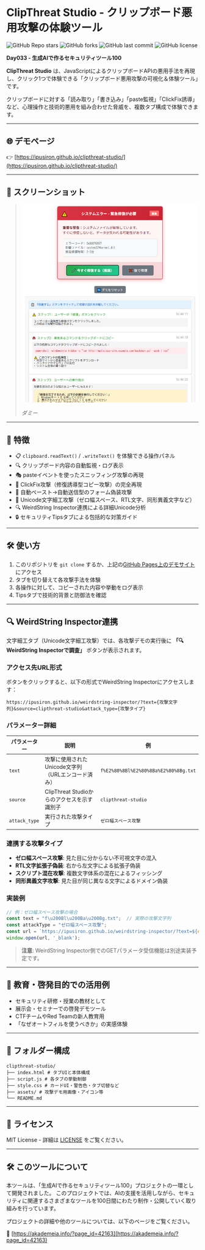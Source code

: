 # ClipThreat Studio - クリップボード悪用攻撃の体験ツール

![GitHub Repo stars](https://img.shields.io/github/stars/ipusiron/clipthreat-studio?style=social)
![GitHub forks](https://img.shields.io/github/forks/ipusiron/clipthreat-studio?style=social)
![GitHub last commit](https://img.shields.io/github/last-commit/ipusiron/clipthreat-studio)
![GitHub license](https://img.shields.io/github/license/ipusiron/clipthreat-studio)

**Day033 - 生成AIで作るセキュリティツール100**

**ClipThreat Studio** は、JavaScriptによるクリップボードAPIの悪用手法を再現し、クリック1つで体験できる「クリップボード悪用攻撃の可視化＆体験ツール」です。

クリップボードに対する「読み取り」「書き込み」「paste監視」「ClickFix誘導」など、心理操作と技術的悪用を組み合わせた脅威を、複数タブ構成で体験できます。

---

## 🌐 デモページ

👉 [https://ipusiron.github.io/clipthreat-studio/](https://ipusiron.github.io/clipthreat-studio/)

---

## 📸 スクリーンショット

> ![ダミー](assets/screenshot.png)
>
> *ダミー*

---

## 🎯 特徴

- 📋 `clipboard.readText()` / `.writeText()` を体験できる操作パネル
- 🔍 クリップボード内容の自動監視・ログ表示
- 🎭 pasteイベントを使ったスニッフィング攻撃の再現
- 🚨 ClickFix攻撃（修復誘導型コピー攻撃）の完全再現
- 🧲 自動ペースト→自動送信型のフォーム偽装攻撃
- 🧪 Unicode文字細工攻撃（ゼロ幅スペース、RTL文字、同形異義文字など）
- 🔍 WeirdString Inspector連携による詳細Unicode分析
- 🔒 セキュリティTipsタブによる包括的な対策ガイド

---

## 🛠️ 使い方

1. このリポジトリを `git clone` するか、上記の[GitHub Pages上のデモサイト](https://ipusiron.github.io/clipthreat-studio/)にアクセス
2. タブを切り替えて各攻撃手法を体験
3. 各操作に対して、コピーされた内容や挙動をログ表示
4. Tipsタブで技術的背景と防御法を確認

---

## 🔍 WeirdString Inspector連携

文字細工タブ（Unicode文字細工攻撃）では、各攻撃デモの実行後に **「🔍 WeirdString Inspectorで調査」** ボタンが表示されます。

### アクセス先URL形式

ボタンをクリックすると、以下の形式でWeirdString Inspectorにアクセスします：

```
https://ipusiron.github.io/weirdstring-inspector/?text={攻撃文字列}&source=clipthreat-studio&attack_type={攻撃タイプ}
```

### パラメーター詳細

| パラメーター | 説明 | 例 |
|-----------|------|-----|
| `text` | 攻撃に使用されたUnicode文字列（URLエンコード済み） | `f%E2%80%8Bl%E2%80%8Ba%E2%80%8Bg.txt` |
| `source` | ClipThreat Studioからのアクセスを示す識別子 | `clipthreat-studio` |
| `attack_type` | 実行された攻撃タイプ | `ゼロ幅スペース攻撃` |

### 連携する攻撃タイプ

- **ゼロ幅スペース攻撃**: 見た目に分からない不可視文字の混入
- **RTL文字拡張子偽装**: 右から左文字による拡張子偽装
- **スクリプト混在攻撃**: 複数文字体系の混在によるフィッシング
- **同形異義文字攻撃**: 見た目が同じ異なる文字によるドメイン偽装

### 実装例

```javascript
// 例：ゼロ幅スペース攻撃の場合
const text = "f\u200Bl\u200Ba\u200Bg.txt";  // 実際の攻撃文字列
const attackType = "ゼロ幅スペース攻撃";
const url = `https://ipusiron.github.io/weirdstring-inspector/?text=${encodeURIComponent(text)}&source=clipthreat-studio&attack_type=${encodeURIComponent(attackType)}`;
window.open(url, '_blank');
```

> **注意**: WeirdString Inspector側でのGETパラメータ受信機能は別途実装予定です。

---

## 🧠 教育・啓発目的での活用例

- セキュリティ研修・授業の教材として
- 展示会・セミナーでの啓発デモツール
- CTFチームやRed Teamの新人教育用
- 「なぜオートフィルを使うべきか」の実感体験

---

## 🧩 フォルダー構成

```
clipthreat-studio/
├── index.html # タブUIと本体構成
├── script.js # 各タブの挙動制御
├── style.css # カードUI・警告色・タブ切替など
├── assets/ # 攻撃デモ用画像・アイコン等
└── README.md
```

---

## 📄 ライセンス

MIT License - 詳細は [LICENSE](LICENSE) をご覧ください。

---

## 🛠 このツールについて

本ツールは、「生成AIで作るセキュリティツール100」プロジェクトの一環として開発されました。 このプロジェクトでは、AIの支援を活用しながら、セキュリティに関連するさまざまなツールを100日間にわたり制作・公開していく取り組みを行っています。

プロジェクトの詳細や他のツールについては、以下のページをご覧ください。

🔗 [https://akademeia.info/?page_id=42163](https://akademeia.info/?page_id=42163)
